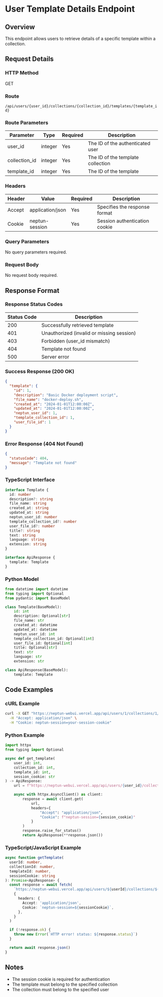 # User Template Details Endpoint

## Overview

This endpoint allows users to retrieve details of a specific template within a collection.

## Request Details

### HTTP Method

GET

### Route

`/api/users/{user_id}/collections/{collection_id}/templates/{template_id}`

### Route Parameters

| Parameter     | Type    | Required | Description                       |
| ------------- | ------- | -------- | --------------------------------- |
| user_id       | integer | Yes      | The ID of the authenticated user  |
| collection_id | integer | Yes      | The ID of the template collection |
| template_id   | integer | Yes      | The ID of the template            |

### Headers

| Header | Value            | Required | Description                   |
| ------ | ---------------- | -------- | ----------------------------- |
| Accept | application/json | Yes      | Specifies the response format |
| Cookie | neptun-session   | Yes      | Session authentication cookie |

### Query Parameters

No query parameters required.

### Request Body

No request body required.

## Response Format

### Response Status Codes

| Status Code | Description                               |
| ----------- | ----------------------------------------- |
| 200         | Successfully retrieved template           |
| 401         | Unauthorized (invalid or missing session) |
| 403         | Forbidden (user_id mismatch)              |
| 404         | Template not found                        |
| 500         | Server error                              |

### Success Response (200 OK)

```json
{
  "template": {
    "id": 1,
    "description": "Basic Docker deployment script",
    "file_name": "docker-deploy.sh",
    "created_at": "2024-01-01T12:00:00Z",
    "updated_at": "2024-01-01T12:00:00Z",
    "neptun_user_id": 1,
    "template_collection_id": 1,
    "user_file_id": 1
  }
}
```

### Error Response (404 Not Found)

```json
{
  "statusCode": 404,
  "message": "Template not found"
}
```

### TypeScript Interface

```typescript
interface Template {
  id: number
  description?: string
  file_name: string
  created_at: string
  updated_at: string
  neptun_user_id: number
  template_collection_id?: number
  user_file_id?: number
  title?: string
  text: string
  language: string
  extension: string
}

interface ApiResponse {
  template: Template
}
```

### Python Model

```python
from datetime import datetime
from typing import Optional
from pydantic import BaseModel

class Template(BaseModel):
    id: int
    description: Optional[str]
    file_name: str
    created_at: datetime
    updated_at: datetime
    neptun_user_id: int
    template_collection_id: Optional[int]
    user_file_id: Optional[int]
    title: Optional[str]
    text: str
    language: str
    extension: str

class ApiResponse(BaseModel):
    template: Template
```

## Code Examples

### cURL Example

```bash
curl -X GET "https://neptun-webui.vercel.app/api/users/1/collections/1/templates/1" \
  -H "Accept: application/json" \
  -H "Cookie: neptun-session=your-session-cookie"
```

### Python Example

```python
import httpx
from typing import Optional

async def get_template(
    user_id: int,
    collection_id: int,
    template_id: int,
    session_cookie: str
) -> ApiResponse:
    url = f"https://neptun-webui.vercel.app/api/users/{user_id}/collections/{collection_id}/templates/{template_id}"

    async with httpx.AsyncClient() as client:
        response = await client.get(
            url,
            headers={
                "Accept": "application/json",
                "Cookie": f"neptun-session={session_cookie}"
            }
        )
        response.raise_for_status()
        return ApiResponse(**response.json())
```

### TypeScript/JavaScript Example

```typescript
async function getTemplate(
  userId: number,
  collectionId: number,
  templateId: number,
  sessionCookie: string
): Promise<ApiResponse> {
  const response = await fetch(
    `https://neptun-webui.vercel.app/api/users/${userId}/collections/${collectionId}/templates/${templateId}`,
    {
      headers: {
        Accept: 'application/json',
        Cookie: `neptun-session=${sessionCookie}`,
      },
    }
  )

  if (!response.ok) {
    throw new Error(`HTTP error! status: ${response.status}`)
  }

  return await response.json()
}
```

## Notes

- The session cookie is required for authentication
- The template must belong to the specified collection
- The collection must belong to the specified user
